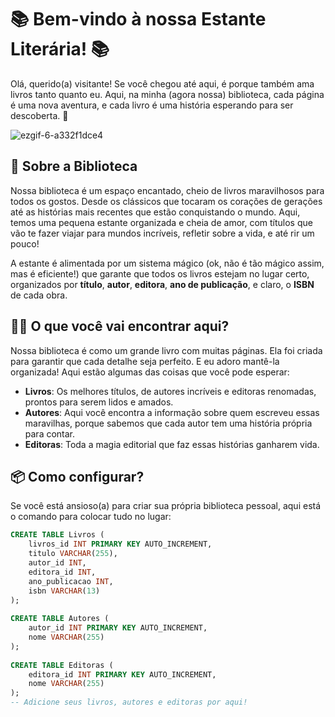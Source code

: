 # 📚 Bem-vindo à nossa Estante Literária! 📚
 
Olá, querido(a) visitante! Se você chegou até aqui, é porque também ama livros tanto quanto eu. Aqui, na minha (agora nossa) biblioteca, cada página é uma nova aventura, e cada livro é uma história esperando para ser descoberta. 🌟

![ezgif-6-a332f1dce4](https://github.com/user-attachments/assets/1e86a626-500c-43d2-811d-e42d7202525d)

## 📖 Sobre a Biblioteca
 
Nossa biblioteca é um espaço encantado, cheio de livros maravilhosos para todos os gostos. Desde os clássicos que tocaram os corações de gerações até as histórias mais recentes que estão conquistando o mundo. Aqui, temos uma pequena estante organizada e cheia de amor, com títulos que vão te fazer viajar para mundos incríveis, refletir sobre a vida, e até rir um pouco!
 
A estante é alimentada por um sistema mágico (ok, não é tão mágico assim, mas é eficiente!) que garante que todos os livros estejam no lugar certo, organizados por **título**, **autor**, **editora**, **ano de publicação**, e claro, o **ISBN** de cada obra.
 
## 🧙‍♂️ O que você vai encontrar aqui?
 
Nossa biblioteca é como um grande livro com muitas páginas. Ela foi criada para garantir que cada detalhe seja perfeito. E eu adoro mantê-la organizada! Aqui estão algumas das coisas que você pode esperar:
 
- **Livros**: Os melhores títulos, de autores incríveis e editoras renomadas, prontos para serem lidos e amados.
- **Autores**: Aqui você encontra a informação sobre quem escreveu essas maravilhas, porque sabemos que cada autor tem uma história própria para contar.
- **Editoras**: Toda a magia editorial que faz essas histórias ganharem vida.

 ## 📦 Como configurar?
 
Se você está ansioso(a) para criar sua própria biblioteca pessoal, aqui está o comando para colocar tudo no lugar:
 
```sql
CREATE TABLE Livros (
    livros_id INT PRIMARY KEY AUTO_INCREMENT,
    titulo VARCHAR(255),
    autor_id INT,
    editora_id INT,
    ano_publicacao INT,
    isbn VARCHAR(13)
);
 
CREATE TABLE Autores (
    autor_id INT PRIMARY KEY AUTO_INCREMENT,
    nome VARCHAR(255)
);
 
CREATE TABLE Editoras (
    editora_id INT PRIMARY KEY AUTO_INCREMENT,
    nome VARCHAR(255)
);
-- Adicione seus livros, autores e editoras por aqui!
